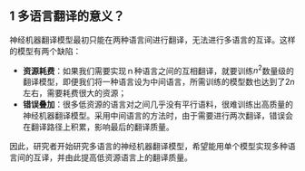 ## 1 多语言翻译的意义？
神经机器翻译模型最初只能在两种语言间进行翻译，无法进行多语言的互译。这样的模型有两个缺陷：
- **资源耗费**：如果我们需要实现ｎ种语言之间的互相翻译，就要训练$n^2$数量级的翻译模型，即便我们将一种语言设为中间语言，所需训练的模型数也达到了$2n$左右，需要耗费很大的资源；
- **错误叠加**：很多低资源的语言对之间几乎没有平行语料，很难训练出高质量的神经机器翻译模型。采用中间语言的方法时，由于需要进行两次翻译，错误会在翻译路径上积累，影响最后的翻译质量。

因此，研究者开始研究多语言的神经机器翻译模型，希望能用单个模型实现多种语言间的互译，并由此提高低资源语言上的翻译质量。